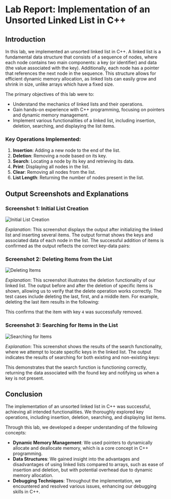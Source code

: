 # Lab Report: Implementation of an Unsorted Linked List in C++

## Introduction

In this lab, we implemented an unsorted linked list in C++. A linked list is a fundamental data structure that consists of a sequence of nodes, where each node contains two main components: a key (or identifier) and data (the value associated with the key). Additionally, each node has a pointer that references the next node in the sequence. This structure allows for efficient dynamic memory allocation, as linked lists can easily grow and shrink in size, unlike arrays which have a fixed size.

The primary objectives of this lab were to:
- Understand the mechanics of linked lists and their operations.
- Gain hands-on experience with C++ programming, focusing on pointers and dynamic memory management.
- Implement various functionalities of a linked list, including insertion, deletion, searching, and displaying the list items.

### Key Operations Implemented:
1. **Insertion**: Adding a new node to the end of the list.
2. **Deletion**: Removing a node based on its key.
3. **Search**: Locating a node by its key and retrieving its data.
4. **Print**: Displaying all nodes in the list.
5. **Clear**: Removing all nodes from the list.
6. **List Length**: Returning the number of nodes present in the list.

## Output Screenshots and Explanations

### Screenshot 1: Initial List Creation

![Initial List Creation](/project_3/Screenshot%202024-10-19%20at%2012.36.33 AM.png)

*Explanation*: This screenshot displays the output after initializing the linked list and inserting several items. The output format shows the keys and associated data of each node in the list. The successful addition of items is confirmed as the output reflects the correct key-data pairs:



### Screenshot 2: Deleting Items from the List

![Deleting Items](/project_3/Screenshot%202024-10-19%20at%2012.36.54 AM.png)

*Explanation*: This screenshot illustrates the deletion functionality of our linked list. The output before and after the deletion of specific items is shown, allowing us to verify that the delete operation works correctly. The test cases include deleting the last, first, and a middle item. For example, deleting the last item results in the following:

This confirms that the item with key `4` was successfully removed.

### Screenshot 3: Searching for Items in the List

![Searching for Items](/project_3/Screenshot%202024-10-19%20at%2012.37.24 AM.png)

*Explanation*: This screenshot shows the results of the search functionality, where we attempt to locate specific keys in the linked list. The output indicates the results of searching for both existing and non-existing keys:

This demonstrates that the search function is functioning correctly, returning the data associated with the found key and notifying us when a key is not present.

## Conclusion

The implementation of an unsorted linked list in C++ was successful, achieving all intended functionalities. We thoroughly explored key operations, including insertion, deletion, searching, and displaying list items. 

Through this lab, we developed a deeper understanding of the following concepts:
- **Dynamic Memory Management**: We used pointers to dynamically allocate and deallocate memory, which is a core concept in C++ programming.
- **Data Structures**: We gained insight into the advantages and disadvantages of using linked lists compared to arrays, such as ease of insertion and deletion, but with potential overhead due to dynamic memory allocation.
- **Debugging Techniques**: Throughout the implementation, we encountered and resolved various issues, enhancing our debugging skills in C++.




